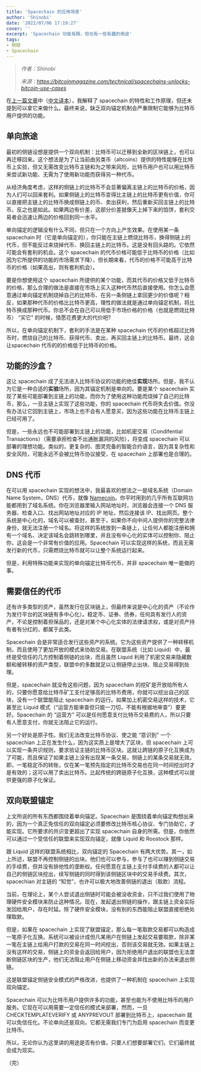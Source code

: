 ```yaml
---
title: 'Spacechain 的应用场景'
author: 'Shinobi'
date: '2022/07/06 17:19:27'
cover: ''
excerpt: 'Spacechain 功能有限，但也有一些有趣的用途'
tags:
- 侧链
- Spacechain
---
```



> *作者：Shinobi*
> 
> *来源：<https://bitcoinmagazine.com/technical/spacechains-unlocks-bitcoin-use-cases>*



在[上一篇文章](https://bitcoinmagazine.com/technical/how-bitcoin-spacechains-work)中（[中文译本](https://www.btcstudy.org/2022/07/03/how-bitcoin-spacechains-work/)），我解释了 spacechain 的特性和工作原理，但还未提到可以拿它来做什么。最终来说，缺乏双向锚定机制会严重限制它能够为比特币用户提供的功能。

## 单向旅途

最初的侧链设想是提供一个双向机制：比特币可以迁移到全新的区块链上，也可以再迁移回来。这个想法是为了让当前由另类币（altcoins）提供的特性能够在比特币上实验，但又无需改变比特币主链和为之带来风险，比特币用户也可以用比特币来尝试新功能、无需为了使用新功能而获得另一种代币。

从经济角度考虑，这样的侧链上的比特币不会显著偏离主链上的比特币的价格，因为人们可以回来套利。如果侧链上的比特币变得比主链上的比特币更有价值，你可以直接把主链上的比特币换成侧链上的币、卖出获利，然后重新买回主链上的比特币。反之也是如此。如果两边有价差，这部分价差就像天上掉下来的馅饼，套利交易者会迅速让两边的价格回到同一水平。

单向锚定的逻辑没有什么不同，但只在一个方向上产生效果。在使用某一条 spacechain 时（它是单向锚定的），你只能在主链上燃烧比特币，换得侧链上的代币，但不能反过来烧掉代币、换回主链上的比特币。这是没有回头路的。它依然可能会有套利的机会。这个 spacechain 的代币价格可能低于比特币的价格（比如因为它所提供的功能的市场需求下降），但长期来看，代币的价格不可能高于比特币的价格（如果高出，则有套利机会）。

要是你想使用这个 spacechain 所提供的某个功能，而其代币的价格又低于比特币的价格，那么合理的做法是直接在市场上买入这种代币然后直接使用。你怎么会愿意通过单向锚定机制烧掉自己的比特币、在另一条侧链上拿回更少的价值呢？相反，如果那种代币的价格比比特币更高，理性的做法就是通过单向锚定机制，将比特币换成那种代币。你总不会在自己可以用低于市场价格的价格（也就是燃烧比特币） “买它” 的时候，情愿花费更大的代价吧?

所以，在单向锚定机制下，套利的手法是在某种 spacechain 代币的价格超过比特币时，燃烧自己的比特币、获得代币、卖出，再买回主链上的比特币。最终，这会让spacechain 代币的的价格低于比特币的价格。

## 功能的沙盒？

这让 spacechain 成了无法进入比特币协议的功能的绝佳**实现**场所。但是，我不认为它是一种合适的**实验**场所，因为其锚定机制是单向的。要是某个 spacechain 实现了某些可能部署到主链上的功能，而你为了使用这种功能而烧掉了自己的比特币，那么，一旦主链上实现了这些功能，你的 spacechain 代币将失去价值。你没有办法让它回到主链上，市场上也不会有人愿意买，因为这些功能在比特币主链上已经可用了。

但是，一些永远也不可能部署到主链上的功能，比如机密交易（Condifential Transactions）（需要承担检查不出通胀漏洞的风险），将变成 spacechain 可以部署的理想功能。类似的，更复杂的、图灵完备的智能合约语言，因为其复杂性和安全风险，可能永远不会被比特币协议接受，在 spacechain 上部署也是合理的。

## DNS 代币

在可以用 spacechain 实现的想法中，我最喜欢的想法之一是域名系统（Domain Name System，DNS）代币，就像 [Namecoin](https://www.namecoin.org/)。你平时用到的几乎所有互联网功能都用到了域名系统。你在浏览器里输入网站地址时，浏览器会连接一个 DNS 服务器、检查入口、找出网站地址对应的 IP 地址，然后连接该 IP、找出网页。整个系统是中心化的，域名可以被查封，甚至于，如果你不向中间人提供你的完整法律身份，就无法注册一个域名。将这样的系统放到一条链上，让任何人都能注册和拥有一个域名、决定该域名会跳转到哪里，并且没有中心化的实体可以控制你、阻止你，这会是一个非常有价值的应用。Spacechain 可以实现这样的系统，而且无需发行新的代币，只需燃烧比特币就可以让整个系统运行起来。

但是，利用特殊功能来实现的单向锚定比特币代币，并非 spacechain 唯一能做的事。

## 需要信任的代币

还有许多类型的资产，虽然发行在区块链上，但最终来说是中心化的资产（不论作为发行平台的区块链有多中心化）。稳定币、证券、债券，任何具有发行人的资产，不论是控制着担保品的，还是对某个中心化实体的法律请求权，或是对资产持有者有分红的，都属于此类。

Spacechain 会是非常适合发行这些资产的系统。它为这些资产提供了一种转移机制，而且使用了更加开放的模式来协助交易。在联盟系统（比如 Liquid）中，最终是受信任的几方控制着侧链的出块，而且虽然 Liquid 利用了机密交易来隐藏数额和被转移的资产类型，联盟中的多数就足以让侧链停止出块、阻止交易得到处理。

但是，spacechain 就没有这些问题，因为 spacechain 的挖矿是开放给所有人的，只要你愿意给比特币矿工支付足够高的比特币费用，你就可以挖出自己的区块，没有一个联盟能阻止 spacechain 的运行。如果加上机密交易这样的技术，它甚至比 Liquid 模式（“运营方能审查但只能一刀切，不能有根据地审查”）要更好。Spacechain 的 “运营方” 可以是任何愿意支付比特币交易费的人，所以只要有人愿意支付，你就无法阻止它的运行。

另一个好处是原子性。我们无法改变比特币协议、使之能 “意识到” 一个 spacechian 上正在发生什么，因为这实质上是增大了区块，但 spacechain 上可以实现一条共识规则，要求验证主链的比特币区块。这就让跨链的原子化互换成为了可能，而且保证了如果主链上没有出现某一条交易，侧链上的某条交易就无效。即，一笔稳定币的转账，仅在某一笔预先指定的比特币交易也在同一时间挖出时才是有效的；这可以用了卖出比特币。比起传统的跨链原子化互换，这种模式可以提供更强的原子化保证。

## 双向联盟锚定

上文所说的所有东西都围绕着单向锚定。Spacechain 是围绕着单向锚定构想出来的，因为一个真正免信任的双向锚定必须要修改比特币核心协议、专门协助它，才能实现。它所要求的共识变更超出了实现 spacechain 自身的所需。但是，你依然可以通过一个受信任的联盟来实现双向锚定，就像 Liquid 和 Roostock 那样。

跟 Liquid 这样的联盟系统相比，双向锚定的 Spacechain 有两大优势。其一，如上所述，联盟不再控制侧链的出块。他们也可以参与，参与了也可以赚到侧链交易的手续费，但并没有排他性的垄断权。任何愿意在主链上支付手续费的人都可以让自己的侧链区块挖出，续写侧链的同时得到该侧链区块中的交易手续费。其次，spacechian 对主链的 “知觉”，也许可以极大地改善侧链的退出（取款）流程。

当前，在理论上，某个人尝试退出侧链时可能会被没收资金，只不过我们使用了物理硬件安全模块来防止这种情况。现在，发起退出侧链的操作，跟主链上资金实际发回给用户，存在时延。除了硬件安全模块，没有别的东西能阻止联盟直接拒绝处理取款。

但是，如果在 spacechain 上实现了联盟锚定，那么每一笔取款交易都可以构造成一笔原子化互换。系统可以被设计成但凡某用户在侧链上发起交易要取款，除非某一笔在主链上给用户打款的交易在同一时间挖出，否则该交易就无效。如果主链上没有这样的交易，侧链上的资金会返回给用户，因为拒绝用户退出的联盟也无法垄断侧链区块的生产，他们无法阻止用户在侧链上移动资金并找出新的办法来退出侧链。

这是联盟锚定侧链安全模式的严格改进，也提供了一种机制在 spacechain 上实现双向锚定。

Spacechain 可以为比特币用户提供许多的功能，甚至也能为不使用比特币的用户服务。它现在可以用需要一定信任的模式来部署，然而，一旦 CHECKTEMPLATEVERIFY 或 ANYPREVOUT 部署到比特币上，spacechain 就可以免信任化。不论单向还是双向，它都无需我们专门为启用 spacechain 而变更比特币。

所以，无论你认为这里讲的用途是否有价值，只要人们想要部署它们，它们最终就会成为现实。

（完）